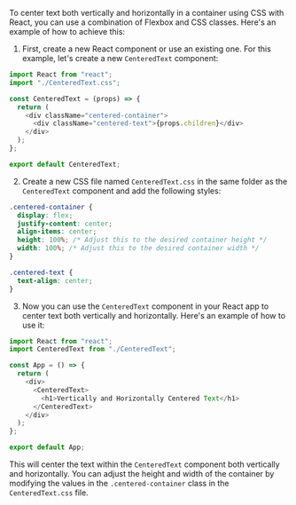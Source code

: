 To center text both vertically and horizontally in a container using CSS with React, you can use a combination of Flexbox and CSS classes. Here's an example of how to achieve this:

1. First, create a new React component or use an existing one. For this example, let's create a new `CenteredText` component:

```javascript
import React from "react";
import "./CenteredText.css";

const CenteredText = (props) => {
  return (
    <div className="centered-container">
      <div className="centered-text">{props.children}</div>
    </div>
  );
};

export default CenteredText;
```

2. Create a new CSS file named `CenteredText.css` in the same folder as the `CenteredText` component and add the following styles:

```css
.centered-container {
  display: flex;
  justify-content: center;
  align-items: center;
  height: 100%; /* Adjust this to the desired container height */
  width: 100%; /* Adjust this to the desired container width */
}

.centered-text {
  text-align: center;
}
```

3. Now you can use the `CenteredText` component in your React app to center text both vertically and horizontally. Here's an example of how to use it:

```javascript
import React from "react";
import CenteredText from "./CenteredText";

const App = () => {
  return (
    <div>
      <CenteredText>
        <h1>Vertically and Horizontally Centered Text</h1>
      </CenteredText>
    </div>
  );
};

export default App;
```

This will center the text within the `CenteredText` component both vertically and horizontally. You can adjust the height and width of the container by modifying the values in the `.centered-container` class in the `CenteredText.css` file.
